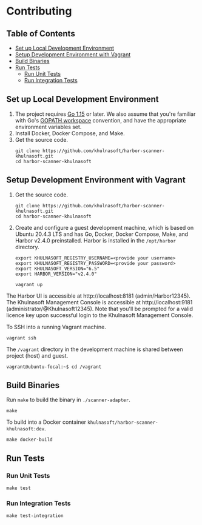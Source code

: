 # Contributing

## Table of Contents

* [Set up Local Development Environment](#set-up-local-development-environment)
* [Setup Development Environment with Vagrant](#setup-development-environment-with-vagrant)
* [Build Binaries](#build-binaries)
* [Run Tests](#run-tests)
  * [Run Unit Tests](#run-unit-tests)
  * [Run Integration Tests](#run-integration-tests)

## Set up Local Development Environment

1. The project requires [Go 1.15][go-download] or later. We also assume that you're familiar with Go's
   [GOPATH workspace][go-code] convention, and have the appropriate environment variables set.
3. Install Docker, Docker Compose, and Make.
4. Get the source code.
   ```
   git clone https://github.com/khulnasoft/harbor-scanner-khulnasoft.git
   cd harbor-scanner-khulnasoft
   ```

## Setup Development Environment with Vagrant

1. Get the source code.
   ```
   git clone https://github.com/khulnasoft/harbor-scanner-khulnasoft.git
   cd harbor-scanner-khulnasoft
   ```
2. Create and configure a guest development machine, which is based on Ubuntu 20.4.3 LTS and has Go, Docker, Docker Compose,
   Make, and Harbor v2.4.0 preinstalled. Harbor is installed in the `/opt/harbor` directory.
   ```
   export KHULNASOFT_REGISTRY_USERNAME=<provide your username>
   export KHULNASOFT_REGISTRY_PASSWORD=<provide your password>
   export KHULNASOFT_VERSION="6.5"
   export HARBOR_VERSION="v2.4.0"
   
   vagrant up
   ```

The Harbor UI is accessible at http://localhost:8181 (admin/Harbor12345). The Khulnasoft Management Console is accessible at
http://localhost:9181 (administrator/@Khulnasoft12345). Note that you'll be prompted for a valid licence key upon successful
login to the Khulnasoft Management Console.
   
To SSH into a running Vagrant machine.
```
vagrant ssh
```

The `/vagrant` directory in the development machine is shared between project (host) and guest.

```
vagrant@ubuntu-focal:~$ cd /vagrant
```

## Build Binaries

Run `make` to build the binary in `./scanner-adapter`.

```
make
```

To build into a Docker container `khulnasoft/harbor-scanner-khulnasoft:dev`.

```
make docker-build
```

## Run Tests

### Run Unit Tests

```
make test
```

### Run Integration Tests

```
make test-integration
```

[go-download]: https://golang.org/dl/
[go-code]: https://golang.org/doc/code.html
